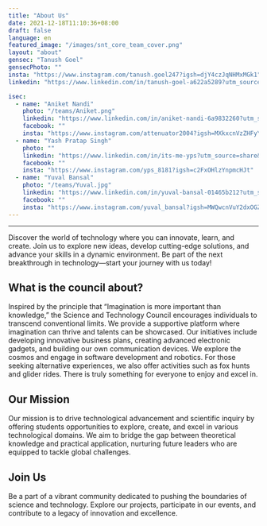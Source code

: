 ```yaml
---
title: "About Us"
date: 2021-12-18T11:10:36+08:00
draft: false
language: en
featured_image: "/images/snt_core_team_cover.png"
layout: "about"
gensec: "Tanush Goel"
gensecPhoto: ""
insta: "https://www.instagram.com/tanush.goel247?igsh=djY4czJqNHMxMGk1"
linkedin: "https://www.linkedin.com/in/tanush-goel-a622a5289?utm_source=share&utm_campaign=share_via&utm_content=profile&utm_medium=android_app"

isec:
  - name: "Aniket Nandi"
    photo: "/teams/Aniket.png"
    linkedin: "https://www.linkedin.com/in/aniket-nandi-6a9832260?utm_source=share&utm_campaign=share_via&utm_content=profile&utm_medium=android_app"
    facebook: ""
    insta: "https://www.instagram.com/attenuator2004?igsh=MXkxcnVzZHFyY3BnMA=="
  - name: "Yash Pratap Singh"
    photo: ""
    linkedin: "https://www.linkedin.com/in/its-me-yps?utm_source=share&utm_campaign=share_via&utm_content=profile&utm_medium=android_app"
    facebook: ""
    insta: "https://www.instagram.com/yps_8181?igsh=c2FxOHlzYnpmcHJt"
  - name: "Yuval Bansal"
    photo: "/teams/Yuval.jpg"
    linkedin: "https://www.linkedin.com/in/yuval-bansal-01465b212?utm_source=share&utm_campaign=share_via&utm_content=profile&utm_medium=android_app"
    facebook: ""
    insta: "https://www.instagram.com/yuval_bansal?igsh=MWQwcnVuY2dxOGZhMQ=="
---
```

---
Discover the world of technology where you can innovate, learn, and create. Join us to explore new ideas, develop cutting-edge solutions, and advance your skills in a dynamic environment. Be part of the next breakthrough in technology—start your journey with us today!


## <h2>What is the council about?</h2>

Inspired by the principle that “Imagination is more important than knowledge,” the Science and Technology Council encourages individuals to transcend conventional limits. We provide a supportive platform where imagination can thrive and talents can be showcased. Our initiatives include developing innovative business plans, creating advanced electronic gadgets, and building our own communication devices. We explore the cosmos and engage in software development and robotics. For those seeking alternative experiences, we also offer activities such as fox hunts and glider rides. There is truly something for everyone to enjoy and excel in.
<br>

## Our Mission

Our mission is to drive technological advancement and scientific inquiry by offering students opportunities to explore, create, and excel in various technological domains. We aim to bridge the gap between theoretical knowledge and practical application, nurturing future leaders who are equipped to tackle global challenges.<br>

## Join Us

Be a part of a vibrant community dedicated to pushing the boundaries of science and technology. Explore our projects, participate in our events, and contribute to a legacy of innovation and excellence.

